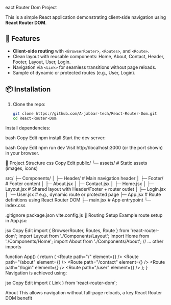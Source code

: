 eact Router Dom Project

This is a simple React application demonstrating client‑side navigation using **React Router DOM**.

## 🚀 Features

- **Client-side routing** with `<BrowserRouter>`, `<Routes>`, and `<Route>`.
- Clean layout with reusable components: Home, About, Contact, Header, Footer, Layout, User, Login.
- Navigation via `<Link>` for seamless transitions without page reloads.
- Sample of dynamic or protected routes (e.g., User, Login).

## 📦 Installation

1. Clone the repo:

   ```bash
   git clone https://github.com/A-jabbar-tech/React‑Router‑Dom.git
   cd React‑Router‑Dom
Install dependencies:

bash
Copy
Edit
npm install
Start the dev server:

bash
Copy
Edit
npm run dev
Visit http://localhost:3000 (or the port shown) in your browser.

📂 Project Structure
css
Copy
Edit
public/
  └─ assets/           # Static assets (images, icons)

src/
  ├─ Components/
  │   ├─ Header/       # Main navigation header
  │   ├─ Footer/       # Footer content
  │   ├─ About.jsx
  │   ├─ Contact.jsx
  │   ├─ Home.jsx
  │   ├─ Layout.jsx    # Shared layout with Header/Footer + router outlet
  │   ├─ Login.jsx
  │   └─ User.jsx      # e.g., dynamic route or protected page
  ├─ App.jsx           # Route definitions using React Router DOM
  ├─ main.jsx          # App entrypoint
  └─ index.css
  
.gitignore
package.json
vite.config.js
🔁 Routing Setup
Example route setup in App.jsx:

jsx
Copy
Edit
import { BrowserRouter, Routes, Route } from 'react-router-dom';
import Layout from './Components/Layout';
import Home from './Components/Home';
import About from './Components/About';
// ... other imports

function App() {
  return (
    <BrowserRouter>
      <Layout>
        <Routes>
          <Route path="/" element={<Home />} />
          <Route path="/about" element={<About />} />
          <Route path="/contact" element={<Contact />} />
          <Route path="/login" element={<Login />} />
          <Route path="/user" element={<User />} />
        </Routes>
      </Layout>
    </BrowserRouter>
  );
}
Navigation is achieved using:

jsx
Copy
Edit
import { Link } from 'react-router-dom';

<Link to="/about">About</Link>
This allows navigation without full-page reloads, a key React Router DOM benefit
